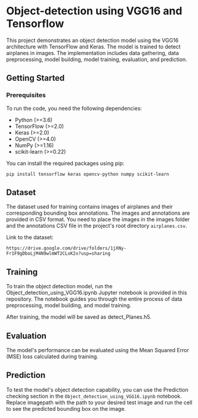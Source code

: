 # Object-detection using VGG16 and Tensorflow

This project demonstrates an object detection model using the VGG16 architecture with TensorFlow and Keras. The model is trained to detect airplanes in images. The implementation includes data gathering, data preprocessing, model building, model training, evaluation, and prediction.

## Getting Started

### Prerequisites

To run the code, you need the following dependencies:

- Python (>=3.6)
- TensorFlow (>=2.0)
- Keras (>=2.0)
- OpenCV (>=4.0)
- NumPy (>=1.16)
- scikit-learn (>=0.22)

You can install the required packages using pip:

    pip install tensorflow keras opencv-python numpy scikit-learn

## Dataset
The dataset used for training contains images of airplanes and their corresponding bounding box annotations. The images and annotations are provided in CSV format. You need to place the images in the images folder and the annotations CSV file in the project's root directory `airplanes.csv`. 

Link to the dataset: 
    
    https://drive.google.com/drive/folders/1jXNy-Fr1F9gDboLjM4N9wlmWT2CLxK2x?usp=sharing


## Training
To train the object detection model, run the Object_detection_using_VGG16.ipynb Jupyter notebook is provided in this repository. The notebook guides you through the entire process of data preprocessing, model building, and model training.

After training, the model will be saved as detect_Planes.h5.

## Evaluation
The model's performance can be evaluated using the Mean Squared Error (MSE) loss calculated during training. 

## Prediction
To test the model's object detection capability, you can use the Prediction checking section in the `Object_detection_using_VGG16.ipynb` notebook. Replace imagepath with the path to your desired test image and run the cell to see the predicted bounding box on the image.
